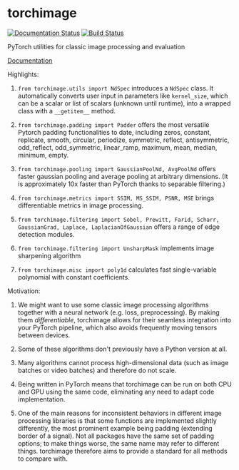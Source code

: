 # torchimage
[![Documentation Status](https://readthedocs.org/projects/torchimage/badge/?version=latest)](https://torchimage.readthedocs.io/en/latest/?badge=latest)
[![Build Status](https://travis-ci.com/miaotianyi/torchimage.svg?branch=main)](https://travis-ci.com/miaotianyi/torchimage)

PyTorch utilities for classic image processing and evaluation

[Documentation](https://torchimage.readthedocs.org)

Highlights:

1. ``from torchimage.utils import NdSpec`` introduces a ``NdSpec`` class.
   It automatically converts user input in parameters like ``kernel_size``,
   which can be a scalar or list of scalars (unknown until runtime),
   into a wrapped class with a ``__getitem__`` method.

2. ``from torchimage.padding import Padder`` offers the most versatile Pytorch
   padding functionalities to date, including
   zeros, constant, replicate, smooth, circular, periodize, symmetric,
   reflect, antisymmetric, odd_reflect, odd_symmetric, linear_ramp,
   maximum, mean, median, minimum, empty.
   
3. ``from torchimage.pooling import GaussianPoolNd, AvgPoolNd`` offers
   faster gaussian pooling and average pooling at arbitrary dimensions.
   (It is approximately 10x faster than PyTorch thanks to separable filtering.)

4. ``from torchimage.metrics import SSIM, MS_SSIM, PSNR, MSE`` brings
   differentiable metrics in image processing.
   
5. ``from torchimage.filtering import Sobel, Prewitt, Farid, Scharr, GaussianGrad, Laplace, LaplacianOfGaussian``
   offers a range of edge detection modules.
   
6. ``from torchimage.filtering import UnsharpMask`` implements image
   sharpening algorithm

7. ``from torchimage.misc import poly1d`` calculates fast single-variable
   polynomial with constant coefficients.

Motivation:

1. We might want to use some classic image processing algorithms
   together with a neural network (e.g. loss, preprocessing).
   By making them *differentiable*, torchimage allows for their
   seamless integration into your PyTorch pipeline, which also
   avoids frequently moving tensors between devices.

2. Some of these algorithms don't previously have a Python
   version at all.
   
3. Many algorithms cannot process high-dimensional data
   (such as image batches or video batches) and therefore do not
   scale.

4. Being written in PyTorch means that torchimage can be
   run on both CPU and GPU using the same code, eliminating
   any need to adapt code implementation.
   
5. One of the main reasons for inconsistent behaviors in
   different image processing libraries is that some functions
   are implemented slightly differently, the most prominent
   example being padding (extending border of a signal). Not
   all packages have the same set of padding options; to make
   things worse, the same name may refer to different things.
   torchimage therefore aims to provide a standard for all
   methods to compare with.
   
